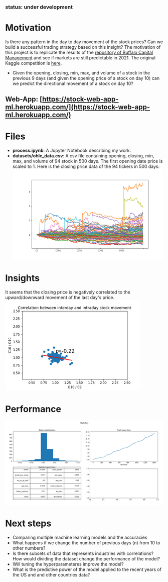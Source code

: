 ### status: under development
# Motivation
Is there any pattern in the day to day movement of the stock prices? Can we build a successful trading strategy based on this insight?
The motivation of this project is to replicate the results of the [repository of Buffalo Capital Management](https://github.com/wzchen/stock_market_prediction) and see if markets are still predictable in 2021. The original Kaggle competition is [here](https://www.kaggle.com/c/boston-data-festival-hackathon).
 - Given the opening, closing, min, max, and volume of a stock in the previous 9 days (and given the opening price of a stock on day 10) can we predict the directional movement of a stock on day 10?

## Web-App: [https://stock-web-app-ml.herokuapp.com/](https://stock-web-app-ml.herokuapp.com/)

# Files
- **process.ipynb**: A Jupyter Notebook describing my work.
- **datasets/ohlc_data.csv**: A csv file containing opening, closing, min, max, and volume of 94 stock in 500 days. The first opening date price is scaled to 1.
Here is the closing price data of the 94 tickers in 500 days:
![ohlc_data](./images/stocks_closePrice.png)

# Insights
It seems that the closing price is negatively correlated to the upward/downward movement of the last day's price.
![correlation_interday_intraday](./images/correlation_interday_intraday.png)

# Performance

![graph_statistics](./images/graph_statistics.png)


# Next steps
- Comparing multiple machine learning models and the accuracies
- What happens if we change the number of previous days (n) from 10 to other numbers?
- Is there subsets of data that represents industries with correlations? How would dividing the dataset change the performance of the model?
- Will tuning the hyperparameteres improve the model?
- What is the predictive power of the model applied to the recent years of the US and and other countries data?
